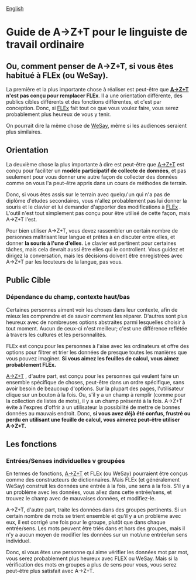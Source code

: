 <a href="../OWL_GUIDE.md">English</a>
# Guide de A→Z+T pour le linguiste de travail ordinaire

## Ou, comment penser de A→Z+T, si vous êtes habitué à FLEx (ou WeSay).

La première et la plus importante chose à réaliser est peut-être que **[A→Z+T](https://github.com/kent-rasmussen/azt) n'est pas conçu pour remplacer FLEx**. Il a une orientation différente, des publics cibles différents et des fonctions différentes, et c'est par conception. Donc, si [FLEx](https://software.sil.org/fieldworks/) fait tout ce que vous voulez faire, vous serez probablement plus heureux de vous y tenir.

On pourrait dire la même chose de [WeSay](https://software.sil.org/wesay/), même si les audiences seraient plus similaires.

## Orientation

La deuxième chose la plus importante à dire est peut-être que [A→Z+T](https://github.com/kent-rasmussen/azt) est conçu pour faciliter un **modèle participatif de collecte de données**, et pas seulement pour vous donner une autre façon de collecter des données comme on vous l'a peut-être appris dans un cours de méthodes de terrain.

Donc, si vous êtes assis sur le terrain avec quelqu'un qui n'a pas de diplôme d'études secondaires, vous n'allez probablement pas lui donner la souris et le clavier et lui demander d'apporter des modifications à [FLEx](https://software.sil.org/fieldworks/) . L'outil n'est tout simplement pas conçu pour être utilisé de cette façon, mais A→Z+T l'est.

Pour bien utiliser A→Z+T, vous devez rassembler un certain nombre de personnes maîtrisant leur langue et prêtes à en discuter entre elles, et donner **la souris à l'une d'elles**. Le clavier est pertinent pour certaines tâches, mais cela devrait aussi être elles qui le controllent. Vous guidez et dirigez la conversation, mais les décisions doivent être enregistrées avec A→Z+T par les locuteurs de la langue, pas vous.

## Public Cible

### Dépendance du champ, contexte haut/bas

Certaines personnes aiment voir les choses dans leur contexte, afin de mieux les comprendre et de savoir comment les réparer. D'autres sont plus heureux avec de nombreuses options abstraites parmi lesquelles choisir à tout moment. Aucun de ceux-ci n'est meilleur; c'est une différence reflétée à travers les cultures et les personnalités.

FLEx est conçu pour les personnes à l'aise avec les ordinateurs et offre des options pour filtrer et trier les données de presque toutes les manières que vous pouvez imaginer. **Si vous aimez les feuilles de calcul, vous aimez probablement FLEx.**

[A→Z+T](https://github.com/kent-rasmussen/azt) , d'autre part, est conçu pour les personnes qui veulent faire un ensemble spécifique de choses, peut-être dans un ordre spécifique, sans avoir besoin de beaucoup d'options. Sur la plupart des pages, l'utilisateur clique sur un bouton à la fois. Ou, s'il y a un champ à remplir (comme pour la collection de listes de mots), il y a un champ présenté à la fois. A→Z+T évite à l'expres d'offrir à un utilisateur la possibilité de mettre de bonnes données au mauvais endroit. Donc, **si vous avez déjà été confus, frustré ou perdu en utilisant une feuille de calcul, vous aimerez peut-être utiliser A→Z+T.**

## Les fonctions

### Entrées/Senses individuelles v groupées

En termes de fonctions, [A→Z+T](https://github.com/kent-rasmussen/azt) et FLEx (ou WeSay) pourraient être conçus comme des constructeurs de dictionnaires. Mais FLEx (et généralement WeSay) construit les données une entrée à la fois, une sens à la fois. S'il y a un problème avec les données, vous allez dans cette entrée/sens, et trouvez le champ avec de mauvaises données, et modifiez-le.

A→Z+T, d'autre part, traite les données dans des groupes pertinents. Si un certain nombre de mots se trient ensemble et qu'il y a un problème avec eux, il est corrigé une fois pour le groupe, plutôt que dans chaque entrée/sens. Les mots peuvent être triés dans et hors des groupes, mais il n'y a aucun moyen de modifier les données sur un mot/une entrée/un sens individuel.

Donc, si vous êtes une personne qui aime vérifier les données mot par mot, vous serez probablement plus heureux avec FLEX ou WeSay. Mais si la vérification des mots en groupes a plus de sens pour vous, vous serez peut-être plus satisfait avec A→Z+T.
